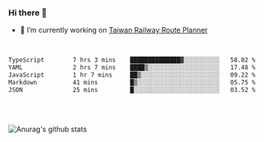 ### Hi there 👋

- 🔭 I’m currently working on [Taiwan Railway Route Planner](https://github.com/Taiwan-Railway-Route-Planner)

<br/>

<!--START_SECTION:waka-->

```txt
TypeScript        7 hrs 3 mins    ██████████████▓░░░░░░░░░░   58.02 %
YAML              2 hrs 7 mins    ████▒░░░░░░░░░░░░░░░░░░░░   17.48 %
JavaScript        1 hr 7 mins     ██▒░░░░░░░░░░░░░░░░░░░░░░   09.22 %
Markdown          41 mins         █▒░░░░░░░░░░░░░░░░░░░░░░░   05.75 %
JSON              25 mins         █░░░░░░░░░░░░░░░░░░░░░░░░   03.52 %
```

<!--END_SECTION:waka-->

<br/>
<br/>

![Anurag's github stats](https://github-readme-stats.vercel.app/api?username=DepickereSven&show_icons=true&theme=tokyonight)



<!--
**DepickereSven/DepickereSven** is a ✨ _special_ ✨ repository because its `README.md` (this file) appears on your GitHub profile.

Here are some ideas to get you started:

- 🔭 I’m currently working on ...
- 🌱 I’m currently learning ...
- 👯 I’m looking to collaborate on ...
- 🤔 I’m looking for help with ...
- 💬 Ask me about ...
- 📫 How to reach me: ...
- 😄 Pronouns: ...
- ⚡ Fun fact: ...
-->
